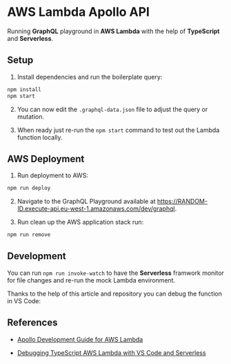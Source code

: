 # AWS Lambda Apollo API

Running **GraphQL** playground in **AWS Lambda** with the help of **TypeScript** and **Serverless**.

## Setup

1. Install dependencies and run the boilerplate query:

```bash
npm install
npm start
```

2. You can now edit the `.graphql-data.json` file to adjust the query or mutation.

3. When ready just re-run the `npm start` command to test out the Lambda function locally.

## AWS Deployment

1. Run deployment to AWS:

```bash
npm run deploy
```

2. Navigate to the GraphQL Playground available at https://RANDOM-ID.execute-api.eu-west-1.amazonaws.com/dev/graphql.

3. Run clean up the AWS application stack run:

```bash
npm run remove
```

## Development

You can run `npm run invoke-watch` to have the **Serverless** framwork monitor for file changes and re-run the mock Lambda environment.

Thanks to the help of this article and repository you can debug the function in VS Code:

## References

- [Apollo Development Guide for AWS Lambda](https://www.apollographql.com/docs/apollo-server/deployment/lambda/)

- [Debugging TypeScript AWS Lambda with VS Code and Serverless](https://medium.com/@enrico.portolan/debugging-typescript-aws-lambda-with-vscode-and-serverless-967f2a201fab)
